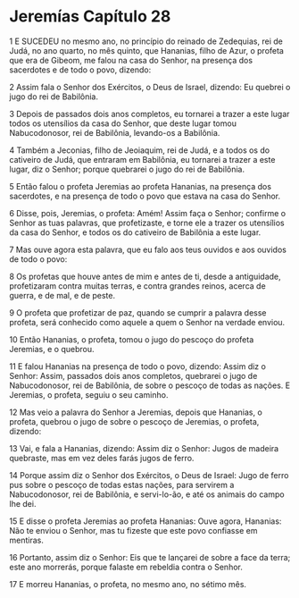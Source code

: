 # Jeremías Capítulo 28

1	E SUCEDEU no mesmo ano, no princípio do reinado de Zedequias, rei de Judá, no ano quarto, no mês quinto, que Hananias, filho de Azur, o profeta que era de Gibeom, me falou na casa do Senhor, na presença dos sacerdotes e de todo o povo, dizendo:

2	Assim fala o Senhor dos Exércitos, o Deus de Israel, dizendo: Eu quebrei o jugo do rei de Babilônia.

3	Depois de passados dois anos completos, eu tornarei a trazer a este lugar todos os utensílios da casa do Senhor, que deste lugar tomou Nabucodonosor, rei de Babilônia, levando-os a Babilônia.

4	Também a Jeconias, filho de Jeoiaquim, rei de Judá, e a todos os do cativeiro de Judá, que entraram em Babilônia, eu tornarei a trazer a este lugar, diz o Senhor; porque quebrarei o jugo do rei de Babilônia.

5	Então falou o profeta Jeremias ao profeta Hananias, na presença dos sacerdotes, e na presença de todo o povo que estava na casa do Senhor.

6	Disse, pois, Jeremias, o profeta: Amém! Assim faça o Senhor; confirme o Senhor as tuas palavras, que profetizaste, e torne ele a trazer os utensílios da casa do Senhor, e todos os do cativeiro de Babilônia a este lugar.

7	Mas ouve agora esta palavra, que eu falo aos teus ouvidos e aos ouvidos de todo o povo:

8	Os profetas que houve antes de mim e antes de ti, desde a antiguidade, profetizaram contra muitas terras, e contra grandes reinos, acerca de guerra, e de mal, e de peste.

9	O profeta que profetizar de paz, quando se cumprir a palavra desse profeta, será conhecido como aquele a quem o Senhor na verdade enviou.

10	Então Hananias, o profeta, tomou o jugo do pescoço do profeta Jeremias, e o quebrou.

11	E falou Hananias na presença de todo o povo, dizendo: Assim diz o Senhor: Assim, passados dois anos completos, quebrarei o jugo de Nabucodonosor, rei de Babilônia, de sobre o pescoço de todas as nações. E Jeremias, o profeta, seguiu o seu caminho.

12	Mas veio a palavra do Senhor a Jeremias, depois que Hananias, o profeta, quebrou o jugo de sobre o pescoço de Jeremias, o profeta, dizendo:

13	Vai, e fala a Hananias, dizendo: Assim diz o Senhor: Jugos de madeira quebraste, mas em vez deles farás jugos de ferro.

14	Porque assim diz o Senhor dos Exércitos, o Deus de Israel: Jugo de ferro pus sobre o pescoço de todas estas nações, para servirem a Nabucodonosor, rei de Babilônia, e servi-lo-ão, e até os animais do campo lhe dei.

15	E disse o profeta Jeremias ao profeta Hananias: Ouve agora, Hananias: Não te enviou o Senhor, mas tu fizeste que este povo confiasse em mentiras.

16	Portanto, assim diz o Senhor: Eis que te lançarei de sobre a face da terra; este ano morrerás, porque falaste em rebeldia contra o Senhor.

17	E morreu Hananias, o profeta, no mesmo ano, no sétimo mês.

